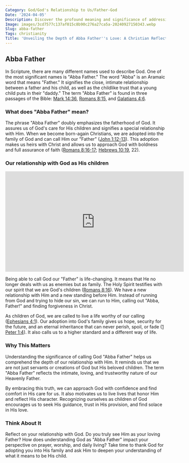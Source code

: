 ```yaml
---
Category: God/God's Relationship to Us/Father-God
Date: '2024-04-05'
Description: Discover the profound meaning and significance of addressing God as "Abba Father" in this enlightening article. Explore the depth of this intimate term and its implications for personal faith.
Image: images/3cd7577c137af015c8b90c276a27ca5a-20240927150343.webp
Slug: abba-father
Tags: christianity
Title: 'Unveiling the Depth of Abba Father''s Love: A Christian Reflection'
---
```


## Abba Father

In Scripture, there are many different names used to describe God. One of the most significant names is "Abba Father." The word "Abba" is an Aramaic word that means "Father." It signifies the close, intimate relationship between a father and his child, as well as the childlike trust that a young child puts in their "daddy." The term "Abba Father" is found in three passages of the Bible: [Mark 14:36](https://www.bibleref.com/Mark/14/Mark-14-36.html), [Romans 8:15](https://www.bibleref.com/Romans/8/Romans-8-15.html), and [Galatians 4:6](https://www.bibleref.com/Galatians/4/Galatians-4-6.html).

### What does "Abba Father" mean?

The phrase "Abba Father" doubly emphasizes the fatherhood of God. It assures us of God's care for His children and signifies a special relationship with Him. When we become born-again Christians, we are adopted into the family of God and can call Him our "Father" ([John 1:12-13](https://www.bibleref.com/John/1/John-1-12.html)). This adoption makes us heirs with Christ and allows us to approach God with boldness and full assurance of faith ([Romans 8:16-17](https://www.bibleref.com/Romans/8/Romans-8-16.html); [Hebrews 10:19](https://www.bibleref.com/Hebrews/10/Hebrews-10-19.html), 22).

### Our relationship with God as His children


<iframe width="560" height="315" src="https://www.youtube.com/embed/npM2fOKy4MU" frameborder="0" allow="autoplay; encrypted-media" allowfullscreen></iframe>


Being able to call God our "Father" is life-changing. It means that He no longer deals with us as enemies but as family. The Holy Spirit testifies with our spirit that we are God's children ([Romans 8:16](https://www.bibleref.com/Romans/8/Romans-8-16.html)). We have a new relationship with Him and a new standing before Him. Instead of running from God and trying to hide our sin, we can run to Him, calling out "Abba, Father!" and finding forgiveness in Christ.

As children of God, we are called to live a life worthy of our calling ([Ephesians 4:1](https://www.bibleref.com/Ephesians/4/Ephesians-4-1.html)). Our adoption into God's family gives us hope, security for the future, and an eternal inheritance that can never perish, spoil, or fade ([1 Peter 1:4](https://www.bibleref.com/1-Peter/1/1-Peter-1-4.html)). It also calls us to a higher standard and a different way of life.

### Why This Matters

Understanding the significance of calling God "Abba Father" helps us comprehend the depth of our relationship with Him. It reminds us that we are not just servants or creations of God but His beloved children. The term "Abba Father" reflects the intimate, loving, and trustworthy nature of our Heavenly Father.

By embracing this truth, we can approach God with confidence and find comfort in His care for us. It also motivates us to live lives that honor Him and reflect His character. Recognizing ourselves as children of God encourages us to seek His guidance, trust in His provision, and find solace in His love.

### Think About It

Reflect on your relationship with God. Do you truly see Him as your loving Father? How does understanding God as "Abba Father" impact your perspective on prayer, worship, and daily living? Take time to thank God for adopting you into His family and ask Him to deepen your understanding of what it means to be His child.